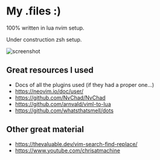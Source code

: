 # My .files :)
100% written in lua  nvim setup.

Under construction zsh setup.

![screenshot](images/ss01.png)

## Great resources I used
- Docs of all the plugins used (if they had a proper one…)
- https://neovim.io/doc/user/
- https://github.com/NvChad/NvChad
- https://github.com/arnvald/viml-to-lua
- https://github.com/whatsthatsmell/dots

## Other great material
- https://thevaluable.dev/vim-search-find-replace/ 
- https://www.youtube.com/chrisatmachine

